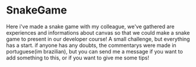 # SnakeGame
Here i've made a snake game with my colleague, we've gathered are experiences and informations about canvas so that we could make a snake game to present in our developer course! A small challenge, but everything has a start.
if anyone has any doubts, the commentarys were made in portuguese(im brazilian), but you can send me a message if you want to add something to this, or if you want to give me some tips!
